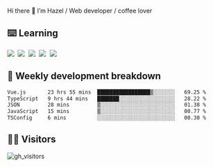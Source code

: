 
Hi there 👋 I’m Hazel / Web developer / coffee lover

## ⌨️ Learning

<samp>
 <a href="https://github.com/vuejs/core"><img src="https://api.iconify.design/logos:vue.svg" /></a>
  <a href="https://github.com/vuejs/core"><img src="https://api.iconify.design/logos:react.svg" /></a>
  <a href="https://github.com/vitejs/vite"><img src="https://api.iconify.design/logos:vitejs.svg" /></a>
  <a href="https://github.com/microsoft/TypeScript"><img src="https://api.iconify.design/logos:typescript-icon.svg" /></a> 
  <a href="https://github.com/unocss/unocss"><img src="https://api.iconify.design/logos:unocss.svg" /></a>
  

</samp>


## 🦀 Weekly development breakdown

<!--START_SECTION:waka-->

```txt
Vue.js       23 hrs 55 mins  █████████████████▒░░░░░░░   69.25 %
TypeScript   9 hrs 44 mins   ███████░░░░░░░░░░░░░░░░░░   28.22 %
JSON         28 mins         ▒░░░░░░░░░░░░░░░░░░░░░░░░   01.38 %
JavaScript   15 mins         ▒░░░░░░░░░░░░░░░░░░░░░░░░   00.77 %
TSConfig     6 mins          ░░░░░░░░░░░░░░░░░░░░░░░░░   00.30 %
```

<!--END_SECTION:waka-->
## 👬🏻 Visitors

![gh_visitors](https://profile-counter.glitch.me/Hazel-Lin/count.svg)


